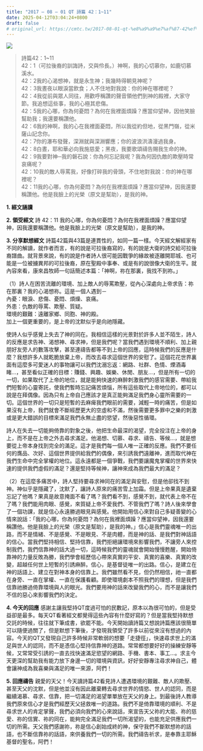 ```yaml
---
title: "2017 – 08 – 01 QT 詩篇 42：1~11"
date: 2025-04-12T03:04:24+0800
draft: false
# original_url: https://cmtc.tw/2017-08-01-qt-%e8%a9%a9%e7%af%87-42%ef%bc%9a111
---
```


![](/images/qt.jpg)
> 詩篇42：1\~11  
> 42：1（可拉後裔的訓誨詩，交與伶長。）神啊，我的心切慕你，如鹿切慕溪水。  
> 42：2我的心渴想神，就是永生神；我幾時得朝見神呢？  
> 42：3我晝夜以眼淚當飲食；人不住地對我說：你的神在哪裡呢？  
> 42：4我從前與眾人同往，用歡呼稱讚的聲音領他們到神的殿裡，大家守節。我追想這些事，我的心極其悲傷。  
> 42：5我的心哪，你為何憂悶？為何在我裡面煩躁？應當仰望神，因他笑臉幫助我；我還要稱讚他。  
> 42：6我的神啊，我的心在我裡面憂悶，所以我從約但地，從黑門嶺，從米薩山記念你。  
> 42：7你的瀑布發聲，深淵就與深淵響應；你的波浪洪濤漫過我身。  
> 42：8白晝，耶和華必向我施慈愛；黑夜，我要歌頌禱告賜我生命的神。  
> 42：9我要對神─我的磐石說：你為何忘記我呢？我為何因仇敵的欺壓時常哀痛呢？  
> 42：10我的敵人辱罵我，好像打碎我的骨頭，不住地對我說：你的神在哪裡呢？  
> 42：11我的心哪，你為何憂悶？為何在我裡面煩躁？應當仰望神，因我還要稱讚他。他是我臉上的光榮（原文是幫助），是我的神。

**1. 經文誦讀**

**2. 領受經文**
詩 42：11 我的心哪，你為何憂悶？為何在我裡面煩躁？應當仰望神，因我還要稱讚他。他是我臉上的光榮（原文是幫助），是我的神。

**3. 分享默想經文**
詩篇42篇與43篇是連貫性的，如同一篇一樣。今天經文解經家有不同的解讀，就作者而言，有的說是可拉後裔寫的，有的說是大衛的詩交給可拉後裔譜曲。就背景來說，有的說是作者詩人很可能因戰爭的緣故被逐離開耶城、也可能是一位被擄異邦的可拉後裔，原在聖殿中事奉、或是有的說很像大衛的生平。就內容來看，康來昌牧師一句話簡述本篇：「神啊，祢在那裏，我找不到祢。」

（1）詩人在困苦流離的環境、加上敵人的辱罵欺壓，從內心深處向上帝求告：祢在那裏？我的心渴想祢。這是一個人遇到－  
內憂：眼淚、悲傷、憂悶、煩燥、哀痛。  
外患：仇敵的辱罵、欺壓、質疑。  
環境的艱難：遠離家鄉、同胞、神的殿。  
加上一個更重要的，是上帝的沈默似乎是向祂隱藏。

使詩人似乎感覺上失去了神的同在。我相信這樣的光景對於許多人並不陌生，詩人的反應是求告神、渴想神、尋求神，但是我們呢？當我們遇到環境不順利、加上親朋好友旁人的數落攻擊，甚至連禱告都等不到上帝的回應，這時候我們的反應是什麼？我想許多人就乾脆放棄上帝，而改去尋求這個世界的安慰了。這個花花世界裏面有這麼多可愛迷人的事物讓可以我們沈溺忘返：網路、社群、色情、煙酒毒睹…，甚至看似正確的目標：賺錢、興趣、娛樂、休閒、朋友…，但是所有一切的一切，如果取代了上帝的地位，就是能夠快速的麻醉刺激我們的感官需要、帶給我們短暫的心靈寄託，使我們暫時忘記痛苦煩惱，所有這些取代上帝地位的，都可以說是在拜偶像。因為只有上帝自己應該才是真正能夠滿足我們身心靈所需要的一切。這個世界的一切只是短暫的去麻痺我們眼前的需要，減輕一時的痛苦，但是如果沒有上帝，我們就會不斷經歷更大的空虛和不滿，然後需要更多罪中之樂的刺激或是更大錯誤的目標來滿足我們永無止盡的慾望，然後惡性循環。

詩人在失去一切能夠倚靠的對象之後，他把生命最深的渴望，完全投注在上帝的身上，而不是在上帝之外去尋求滿足。他渴想、切慕、尋求、禱告、等候…，就是想要從上帝本身找到完全的滿足。這才是我們每一個人唯一正確的反應。我們不要任何的膺品、次好、這個世界提供給我們的偶像，來引誘我們遠離神，進而取代神在我們生命中完全掌權的地位。這永遠都是一個爭戰，我們要讓魔鬼掌權的世界來快速的提供我們虛假的滿足？還是堅持等候神，讓神來成為我們最大的滿足？

（2）在這麼多痛苦中，詩人堅持要尋求神同在的滿足與安慰，但是他卻找不到神。神似乎是隱藏了，沈默了，讓詩人原來的痛苦雪上加霜。但是上帝果真是遺棄忘記了他嗎？果真是故意掩面不看了嗎？我們看不到，感覺不到，就代表上帝不在了嗎？我們能用肉眼、感覺，來質疑上帝不愛我們、不管我們了嗎？詩人後來學會了一個功課，就是信心永遠勝過眼見與感覺。他開始用信心來對自己多疑善變的心情來說話：「我的心哪，你為何憂悶？為何在我裡面煩躁？應當仰望神，因我還要稱讚他。他是我臉上的光榮（原文是幫助），是我的神。」信心是我們靈魂唯一的出路，而不是情緒、不是感覺、不是眼見、不是肉體，而是神的話、是我們對神話語的信心。當我們堅持相信、堅持信靠，我們拒絕讓環境來影響我們，不讓旁人來控制我們，我們信靠神的話大過一切，這時候我們的靈魂就會開始慢慢甦醒，開始倚靠神的力量反敗為勝，我們學會經歷信心帶來真實的平安、真實的喜樂、真實的改變，超越任何世上短暫的引誘麻醉。信心，是基督徒唯一的出路。信心，是建立在神的話語上、建立在對神本身的信靠上。我們雖然看不見，但仍然相信，祂一直都在身旁、一直在掌權、一直在保護看顧。即使環境劇本不照我們的理想，但是我們信靠祂勝過倚靠環境與人的眼光。我們要用神的話來改變我們的心，而不是讓我們不信的惡心來影響我們的決定。

**4. 今天的回應**
感謝主讓我堅持QT度過可怕的民數記，原本以為很可怕的，但是受益卻是最多。每天QT看著經文都覺得這些內容有什麼好寫的？但是當我堅持默想交託的時候，往往就下筆成書，欲罷不能。今天開始讀詩篇又想說詩篇應該很簡單可以隨便過關了，但是默想下筆後，才發現我領受了許多以前從來沒有想過的內容。今天的QT又發現自己許多時候非常軟弱的想要「走捷徑」，快速尋求世上的滿足與世人的認同，而不是憑信心堅持信靠神的道路。常常都想要好好的操練安靜等候，又常常受引誘的一直去找快速滿足慾望的網路、手機、書本、事工…。求主今天更深的幫助我有能力放下身邊一切的環境與資訊，好好安靜專注尋求神自己，體會讓神成為我喜樂與滿足的唯一來源，阿們！

**5. 回應禱告**
親愛的天父！今天讀詩篇42看見詩人遭遇環境的艱難、敵人的欺壓、甚至天父的沈默，但是他並沒有因此離棄轉去尋求世界的情慾、世人的認同，而是繼續渴慕、尋求、信靠，把一切滿足的渴望單單放在天父的身上。到最後詩人教導我們原來信心才是我們經歷天父拯救唯一的道路。我們不是倚靠環境的順利、不是尋求世人的肯定掌聲，我們必須向我們的心來說話，來宣告天父祢的大能、祢的慈愛、祢的信實、祢的同在，能夠完全滿足我們一切所渴望的，也能充足供應我們一切的所需。天父我們感謝祢，祢是信心創始成終的神，保守我們不斷默想祢的話語，也不斷信靠祢的話語，來供養我們一切的所需。我們禱告祈求，是奉靠主耶穌基督的聖名，阿們！
